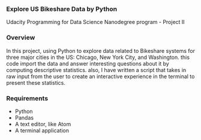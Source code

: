 ### Explore US Bikeshare Data by Python
Udacity Programming for Data Science Nanodegree program - Project II

### Overview
In this project, using Python to explore data related to Bikeshare systems for three major cities in the US: Chicago, New York City, and Washington. this code import the data and answer interesting questions about it by computing descriptive statistics. also, I have written a script that takes in raw input from the user to create an interactive experience in the terminal to present these statistics.

### Requirements
* Python
* Pandas
* A text editor, like Atom
* A terminal application
